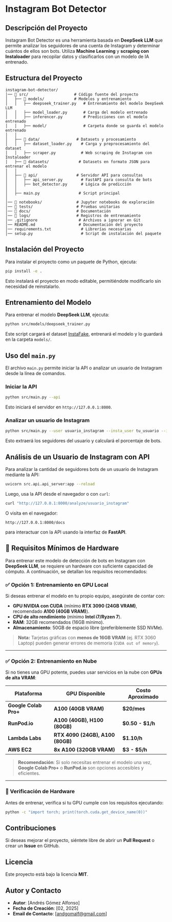 # Instagram Bot Detector

## Descripción del Proyecto
Instagram Bot Detector es una herramienta basada en **DeepSeek LLM** que permite analizar los seguidores de una cuenta de Instagram y determinar cuántos de ellos son bots. Utiliza **Machine Learning** y **scraping con Instaloader** para recopilar datos y clasificarlos con un modelo de IA entrenado.

## Estructura del Proyecto
```
instagram-bot-detector/
│── 📁 src/                    # Código fuente del proyecto
│   ├── 📁 models/             # Modelos y entrenamiento
│   │   ├── deepseek_trainer.py   # Entrenamiento del modelo DeepSeek LLM
│   │   ├── model_loader.py       # Carga del modelo entrenado
│   │   ├── inferencer.py         # Predicciones con el modelo entrenado
│   │   ├── model/                # Carpeta donde se guarda el modelo entrenado
│   │
│   ├── 📁 data/                # Datasets y procesamiento
│   │   ├── dataset_loader.py    # Carga y preprocesamiento del dataset
│   │   ├── scraper.py           # Web scraping de Instagram con Instaloader
│   ├── 📁 datasets/             # Datasets en formato JSON para entrenar el modelo
│   │
│   ├── 📁 api/                 # Servidor API para consultas
│   │   ├── api_server.py        # FastAPI para consulta de bots
│   │   ├── bot_detector.py      # Lógica de predicción
│   │
│   ├── main.py                 # Script principal
│
│── 📁 notebooks/               # Jupyter notebooks de exploración
│── 📁 tests/                   # Pruebas unitarias
│── 📁 docs/                    # Documentación
│── 📁 logs/                    # Registros de entrenamiento
│── .gitignore                  # Archivos a ignorar en Git
│── README.md                   # Documentación del proyecto
│── requirements.txt             # Librerías necesarias
│── setup.py                     # Script de instalación del paquete
```

## Instalación del Proyecto

Para instalar el proyecto como un paquete de Python, ejecuta:

```bash
pip install -e .
```

Esto instalará el proyecto en modo editable, permitiéndote modificarlo sin necesidad de reinstalarlo.

## Entrenamiento del Modelo
Para entrenar el modelo **DeepSeek LLM**, ejecuta:

```bash
python src/models/deepseek_trainer.py
```

Este script cargará el dataset [InstaFake](https://github.com/fcakyon/instafake-dataset), entrenará el modelo y lo guardará en la carpeta `models/`.

## Uso del `main.py`
El archivo `main.py` permite iniciar la API o analizar un usuario de Instagram desde la línea de comandos.

### Iniciar la API
```bash
python src/main.py --api
```
Esto iniciará el servidor en `http://127.0.0.1:8000`.

### Analizar un usuario de Instagram
```bash
python src/main.py --user usuario_instagram --insta_user tu_usuario --insta_pass tu_contraseña
```
Esto extraerá los seguidores del usuario y calculará el porcentaje de bots.

## Análisis de un Usuario de Instagram con API
Para analizar la cantidad de seguidores bots de un usuario de Instagram mediante la API:

```bash
uvicorn src.api.api_server:app --reload
```

Luego, usa la API desde el navegador o con `curl`:

```bash
curl "http://127.0.0.1:8000/analyze/usuario_instagram"
```

O visita en el navegador:
```
http://127.0.0.1:8000/docs
```
para interactuar con la API usando la interfaz de **FastAPI**.

## 📌 Requisitos Mínimos de Hardware

Para entrenar este modelo de detección de bots en Instagram con **DeepSeek LLM**, se requiere un hardware con suficiente capacidad de cómputo. A continuación, se detallan los requisitos recomendados:

### ✅ Opción 1: Entrenamiento en GPU Local
Si deseas entrenar el modelo en tu propio equipo, asegúrate de contar con:
- **GPU NVIDIA con CUDA** (mínimo **RTX 3090 (24GB VRAM)**, recomendado **A100 (40GB VRAM)**).
- **CPU de alto rendimiento** (mínimo **Intel i7/Ryzen 7**).
- **RAM**: 32GB recomendados (16GB mínimo).
- **Almacenamiento**: 50GB de espacio libre (preferiblemente SSD NVMe).

> **Nota:** Tarjetas gráficas con **menos de 16GB VRAM** (ej. RTX 3060 Laptop) pueden generar errores de memoria (`CUDA out of memory`).

---

### ✅ Opción 2: Entrenamiento en Nube
Si no tienes una GPU potente, puedes usar servicios en la nube con **GPUs de alta VRAM**:

| Plataforma         | GPU Disponible              | Costo Aproximado |
|-------------------|---------------------------|------------------|
| **Google Colab Pro+** | **A100 (40GB VRAM)**      | **$20/mes** |
| **RunPod.io**      | **A100 (40GB), H100 (80GB)** | **$0.50 - $1/h** |
| **Lambda Labs**    | **RTX 4090 (24GB), A100 (80GB)** | **$1.10/h** |
| **AWS EC2**       | **8x A100 (320GB VRAM)**    | **$3 - $5/h** |

> **Recomendación**: Si solo necesitas entrenar el modelo una vez, **Google Colab Pro+** o **RunPod.io** son opciones accesibles y eficientes.

---

### 🔹 Verificación de Hardware
Antes de entrenar, verifica si tu GPU cumple con los requisitos ejecutando:
```bash
python -c "import torch; print(torch.cuda.get_device_name(0))"
```

## Contribuciones
Si deseas mejorar el proyecto, siéntete libre de abrir un **Pull Request** o crear un **Issue** en GitHub.

## Licencia
Este proyecto está bajo la licencia **MIT**.

## Autor y Contacto
- **Autor**: [Andrés Gómez Alfonso]
- **Fecha de Creación**: [02, 2025]
- **Email de Contacto**: [andgomalf@gmail.com]

